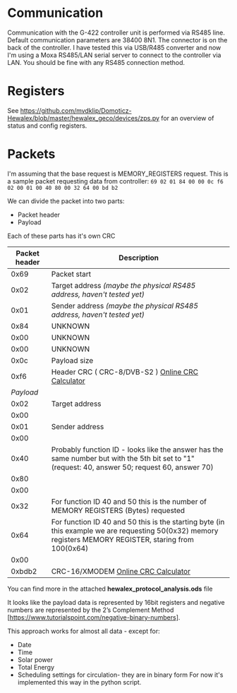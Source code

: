 # Communication
Communication with the G-422 controller unit is performed via RS485 line. Default communication parameters are 38400 8N1. The connector is on the back of the controller.
I have tested this via USB/R485 converter and now I'm using a Moxa RS485/LAN serial server to connect to the controller via LAN. You should be fine with any RS485 connection method.

# Registers
See https://github.com/mvdklip/Domoticz-Hewalex/blob/master/hewalex_geco/devices/zps.py for an overview of status and config registers.

# Packets
I'm assuming that the base request is MEMORY_REGISTERS request. 
This is a sample packet requesting data from controller:
`69 02 01 84 00 00 0c f6 02 00 01 00 40 80 00 32 64 00 bd b2`

We can divide the packet into two parts:
- Packet header
- Payload

Each of these parts has it's own CRC

| Packet header | Description |
|---|---|
|0x69|Packet start|
|0x02|Target address *(maybe the physical RS485 address, haven't tested yet)*|
|0x01|Sender address *(maybe the physical RS485 address, haven't tested yet)*|
|0x84|UNKNOWN|
|0x00|UNKNOWN|
|0x00|UNKNOWN|
|0x0c|Payload size|
|0xf6|Header CRC ( CRC-8/DVB-S2 ) [Online CRC Calculator](https://crccalc.com/?crc=69%2002%2001%2084%2000%2000%200c&method=crc8&datatype=hex&outtype=hex)
|*Payload*||
|0x02| Target address|
|0x00||
|0x01| Sender address|
|0x00| |
|0x40| Probably function ID - looks like the answer has the same number but with the 5th bit set to "1" (request: 40, answer 50; request 60, answer 70) |
|0x80| |
|0x00| |
|0x32| For function ID 40 and 50 this is the number of MEMORY REGISTERS (Bytes) requested|
|0x64| For function ID 40 and 50 this is the starting byte (in this example we are requesting 50(0x32) memory registers MEMORY REGISTER, staring from 100(0x64)|
|0x00| |
|0xbdb2| CRC-16/XMODEM [Online CRC Calculator](https://crccalc.com/?crc=02%2000%2001%2000%2040%2080%2000%2032%2064%2000&method=crc16&datatype=hex&outtype=hex) |

You can find more in the attached **hewalex_protocol_analysis.ods** file

It looks like the payload data is represented by 16bit registers and negative numbers are represented by the 2’s Complement Method [https://www.tutorialspoint.com/negative-binary-numbers]. 

This approach works for almost all data - except for:
 - Date
 - Time
 - Solar power
 - Total Energy
 - Scheduling settings for circulation- they are in binary form
For now it's implemented this way in the python script.
